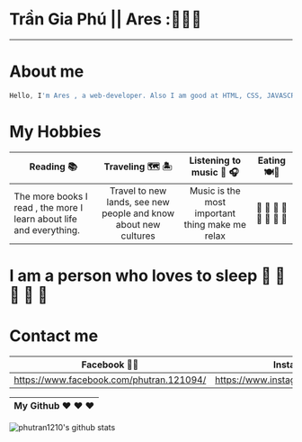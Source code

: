 
# Trần Gia Phú || Ares ::black_heart::black_heart::black_heart:
<hr/>

# About me

```javascript
Hello, I'm Ares , a web-developer. Also I am good at HTML, CSS, JAVASCRIPT, JQUERY, TYPESCRIPT, REACTJS.
```

# My Hobbies

| Reading :books: | Traveling :world_map: :desert_island: | Listening to music 	:musical_note: :headphones:| Eating :plate_with_cutlery::chopsticks:|
| --------------- | :-----------------------------------: | :--------------------------------------------: | :------------------------------------: |
| The more books I read , the more I learn about life and everything. | Travel to new lands, see new people and know about new cultures | Music is the most important thing make me relax | :honey_pot: :crab: 	:lobster: :green_salad: :hotdog: :hamburger:	:meat_on_bone: :poultry_leg: |

# I am a person who loves to sleep 	:rofl:	:rofl:	:rofl:	:rofl:	:rofl:

# Contact me

| Facebook :black_heart::black_heart: |Instagram :heart::heart: | Gmail :love_letter:|
| :---------------------------------: | :---------------------: | :----------------: |
| https://www.facebook.com/phutran.121094/ | https://www.instagram.com/phutr121094/ | phutran121094@gmail.com |

My Github :heart:	:heart:	:heart: |
------------ | 
![phutran1210's github stats](https://github-readme-stats.vercel.app/api?username=phutran1210&show_icons=true&theme=radical)

<!--
**phutran1210/phutran1210** is a ✨ _special_ ✨ repository because its `README.md` (this file) appears on your GitHub profile.

Here are some ideas to get you started:

- 🔭 I’m currently working on ...
- 🌱 I’m currently learning ...
- 👯 I’m looking to collaborate on ...
- 🤔 I’m looking for help with ...
- 💬 Ask me about ...
- 📫 How to reach me: ...
- 😄 Pronouns: ...
- ⚡ Fun fact: ...
-->
